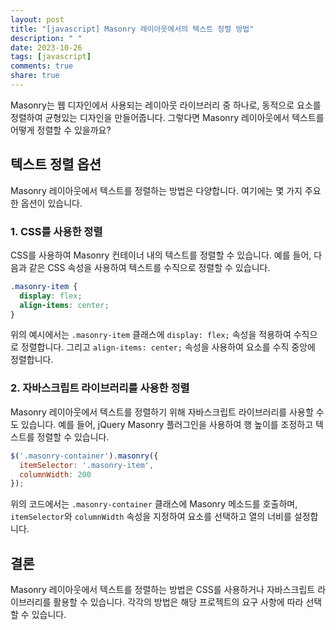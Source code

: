 ```yaml
---
layout: post
title: "[javascript] Masonry 레이아웃에서의 텍스트 정렬 방법"
description: " "
date: 2023-10-26
tags: [javascript]
comments: true
share: true
---
```


Masonry는 웹 디자인에서 사용되는 레이아웃 라이브러리 중 하나로, 동적으로 요소를 정렬하여 균형있는 디자인을 만들어줍니다. 그렇다면 Masonry 레이아웃에서 텍스트를 어떻게 정렬할 수 있을까요?

## 텍스트 정렬 옵션

Masonry 레이아웃에서 텍스트를 정렬하는 방법은 다양합니다. 여기에는 몇 가지 주요한 옵션이 있습니다.

### 1. CSS를 사용한 정렬

CSS를 사용하여 Masonry 컨테이너 내의 텍스트를 정렬할 수 있습니다. 예를 들어, 다음과 같은 CSS 속성을 사용하여 텍스트를 수직으로 정렬할 수 있습니다.

```css
.masonry-item {
  display: flex;
  align-items: center;
}
```

위의 예시에서는 `.masonry-item` 클래스에 `display: flex;` 속성을 적용하여 수직으로 정렬합니다. 그리고 `align-items: center;` 속성을 사용하여 요소를 수직 중앙에 정렬합니다.

### 2. 자바스크립트 라이브러리를 사용한 정렬

Masonry 레이아웃에서 텍스트를 정렬하기 위해 자바스크립트 라이브러리를 사용할 수도 있습니다. 예를 들어, jQuery Masonry 플러그인을 사용하여 행 높이를 조정하고 텍스트를 정렬할 수 있습니다.

```javascript
$('.masonry-container').masonry({
  itemSelector: '.masonry-item',
  columnWidth: 200
});
```

위의 코드에서는 `.masonry-container` 클래스에 Masonry 메소드를 호출하며, `itemSelector`와 `columnWidth` 속성을 지정하여 요소를 선택하고 열의 너비를 설정합니다.

## 결론

Masonry 레이아웃에서 텍스트를 정렬하는 방법은 CSS를 사용하거나 자바스크립트 라이브러리를 활용할 수 있습니다. 각각의 방법은 해당 프로젝트의 요구 사항에 따라 선택할 수 있습니다.